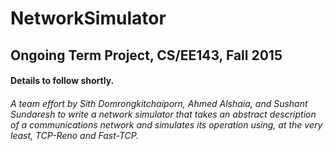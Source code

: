 # NetworkSimulator
## Ongoing Term Project, CS/EE143, Fall 2015
#### Details to follow shortly.
###### A team effort by Sith Domrongkitchaiporn, Ahmed Alshaia, and Sushant Sundaresh to write a network simulator that takes an abstract description of a communications network and simulates its operation using, at the very least, TCP-Reno and Fast-TCP. 



